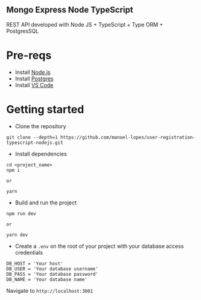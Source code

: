 ## Mongo Express Node TypeScript

REST API developed with Node JS + TypeScript + Type ORM + PostgresSQL 

# Pre-reqs
- Install [Node.js](https://nodejs.org/en/)
- Install [Postgres](https://www.postgresql.org/download/)
- Install [VS Code](https://code.visualstudio.com/)

# Getting started
- Clone the repository
```
git clone --depth=1 https://github.com/manoel-lopes/user-registration-typescript-nodejs.git
```
- Install dependencies
```
cd <project_name>
npm i

or

yarn
```
- Build and run the project
```
npm run dev

or

yarn dev
```
- Create a `.env` on the root of your project with your database access credentials
```
DB_HOST = 'Your host'
DB_USER = 'Your database username'
DB_PASS = 'Your database password'
DB_NAME = 'Your database name'
```
Navigate to `http://localhost:3001`
